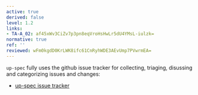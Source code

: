 ```yaml
---
active: true
derived: false
level: 1.2
links:
- TA-A_02: af45xWv3CiZv7p3pn8eqVroHsHwLr5dU4YMsL-iulzk=
normative: true
ref: ''
reviewed: wFm0kgdD0KrLWK8ifc61CnRyhWDE3AEvUmp7PVwrmEA=
---
```


`up-spec` fully uses the github issue tracker for collecting, triaging, disussing and categorizing issues and changes:

- [up-spec issue tracker](https://github.com/eclipse-uprotocol/up-spec/issues?q=is%3Aissue)
